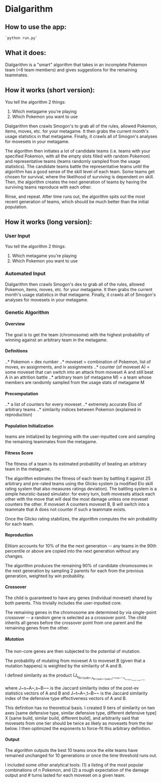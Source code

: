 # Dialgarithm

## How to use the app:
    `python run.py`

## What it does:

Dialgarithm is a "smart" algorithm that takes in an incomplete Pokemon team (<6 team members) and gives suggestions for the remaining teammates.

## How it works (short version):

You tell the algorithm 2 things:
1. Which metagame you're playing
2. Which Pokemon you want to use

Dialgarithm then crawls Smogon's to grab all of the rules, allowed Pokemon, items, moves, etc. for your metagame.
It then grabs the current month's usage statistics in that metagame.
Finally, it crawls all of Smogon's analyses for movesets in your metagame.

The algorithm then initiates a lot of candidate teams (i.e. teams with your specified Pokemon, with all the empty slots filled with random Pokemon) and representative teams (teams randomly sampled from the usage statistics).
The candidate teams battle the representative teams until the algorithm has a good sense of the skill level of each team.  Some teams get chosen for survival, where the likelihood of surviving is dependent on skill.
Then, the algorithm creates the next generation of teams by having the surviving teams reproduce with each other.

Rinse, and repeat.  After time runs out, the algorithm spits out the most recent generation of teams, which should be much better than the initial population.

## How it works (long version):

### User Input
You tell the algorithm 2 things:
1. Which metagame you're playing
2. Which Pokemon you want to use

### Automated Input
Dialgarithm then crawls Smogon's dex to grab all of the rules, allowed Pokemon, items, moves, etc. for your metagame.
It then grabs the current month's usage statistics in that metagame.
Finally, it crawls all of Smogon's analyses for movesets in your metagame.


### Genetic Algorithm

#### Overview

The goal is to get the team (chromosome) with the highest probability of winning against an arbitrary team in the metagame.

#### Definitions
..* Pokemon = dex number
..* moveset = combination of Pokemon, list of moves, ev assignments, and iv assignments
..* counter (of moveset A) = some moveset that can switch into an attack from moveset A and still beat A in an attrition battle
..* arbitrary team (of metagame M) = a team whose members are randomly sampled from the usage stats of metagame M

#### Precomputation

..* a list of counters for every moveset
..* extremely accurate Elos of arbitrary teams
..* similarity indices between Pokemon (explained in reproduction)

#### Population Initialization

<Some number> teams are initialized by beginning with the user-inputted core and sampling the remaining teammates from the metagame.

#### Fitness Score

The fitness of a team is its estimated probability of beating an arbitrary team in the metagame.

The algorithm estimates the fitness of each team by battling it against 25 arbitrary and pre-rated teams using the Glicko system (a modified Elo skill rating system that also measures ratings deviation).  The battling system is a simple heurstic-based simulator: for every turn, both movesets attack each other with the move that will deal the most damage unless one moveset counters the other.  If moveset A counters moveset B, B will switch into a teammate that A does not counter if such a teammate exists.

Once the Glicko rating stabilizes, the algorithm computes the win probability for each team.

#### Reproduction

Elitism accounts for 10% of the the next generation -- any teams in the 90th percentile or above are copied into the next generation without any changes.

The algorithm produces the remaining 90% of candidate chromosomes in the next generation by sampling 2 parents for each from the previous generation, weighted by win probability.

#### Crossover

The child is guaranteed to have any genes (individual moveset) shared by both parents.  This trivially includes the user-inputted core.

The remaining genes in the chromosome are determined by via single-point crossover -- a random gene is selected as a crossover point.  The child inherits all genes before the crossover point from one parent and the remaining genes from the other.

##### Mutation

The non-core genes are then subjected to the potential of mutation.

The probability of mutating from moveset A to moveset B (given that a mutation happens) is weighted by the similarity of A and B.

I defined similarity as the product (J<sub>s<sub>A<\sub>,s<sub>B<\sub><\sub>)<sup>7<\sup> * (J<sub>t<sub>A<\sub>,t<sub>B<\sub><\sub>)<sup>4<\sup>,

where J~s~A~,s~B~~ is the Jaccard similarity index of the post-ev statistics vectors of A and B
and J~t~A~,t~B~~ is the Jaccard similarity index of the defensive type effectiveness vectors of A and B.

This definition has no theoretical basis.  I created 9 tiers of similarity on two axes [same defensive type, similar defensive type, different defensive type] X [same build, similar build, different build], and arbitrarily said that movesets from one tier should be twice as likely as movesets from the tier below.
I then optimized the exponents to force-fit this arbitrary definition.

#### Output

The algorithm outputs the best 10 teams once the elite teams have remained unchanged for 10 generations or once the time threshold runs out.

I included some other analytical tools: (1) a listing of the most popular combinations of n Pokemon, and (2) a rough expectation of the damage output and # turns lasted for each moveset on a given team.

